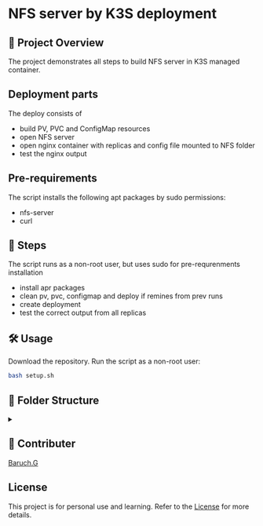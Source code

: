# NFS server by K3S deployment
## 📌 Project Overview
The project demonstrates all steps to build NFS server in K3S managed container.  

## Deployment parts
The deploy consists of 
- build PV, PVC and ConfigMap resources
- open NFS server
- open nginx container with replicas and config file mounted to NFS folder
- test the nginx output
## Pre-requirements
The script installs the following apt packages by sudo permissions:
- nfs-server
- curl

## 👣 Steps
The script runs as a non-root user, but uses sudo for pre-requrenments installation
- install apr packages
- clean pv, pvc, configmap and deploy if remines from prev runs
- create deployment
- test the correct output from all replicas
 
## 🛠️ Usage
Download the repository. Run the script as a non-root user:
```sh
bash setup.sh
```

## 📁 Folder Structure
<details><summary></summary>

📁 <span style="display: inline-block; margin-right: 20px;">[nfs_server/](./)</span> Root directory   
  - 📄 <span style="display: inline-block; margin-right: 20px;">[README.md](./README.md)</span> Project overview  
  - 📄 <span style="display: inline-block; margin-right: 20px;">[TASK.md](./TASK.md)</span> The task description  
  - 📄 <span style="display: inline-block; margin-right: 20px;">[LICENSE](./LICENSE)</span> MIT License note  
  - 📄 <span style="display: inline-block; margin-right: 20px;">[CONTRIBUTORS](./CONTRIBUTORS.md)</span>   
  - 📄 <span style="display: inline-block; margin-right: 20px;">[setup.sh](./setup.sh)</span> Main script  
  - 📂 <span style="display: inline-block; margin-right: 20px;">[yaml](./yaml)</span> Yaml and config files from deployment  

<details><summary></summary>

    - 📄 <span style="display: inline-block; margin-right: 20px;">[nginx-custom.conf](./nginx-custom.conf)</span> NGINX server config file  
    - 📄 <span style="display: inline-block; margin-right: 20px;">[nfs-pv.yaml](./nfs-pv.yaml)</span> PersistentVolume yaml  
    - 📄 <span style="display: inline-block; margin-right: 20px;">[nfs-pvc.yaml](./nfs-pvc.yaml)</span> PersistentVolumeClaim yaml  
    - 📄 <span style="display: inline-block; margin-right: 20px;">[nginx-nfs.yaml](./nginx-nfs.yaml)</span> Main deployment yaml  

</details>
</details>


## 👥 Contributer
[Baruch.G](https://github.com/baruchgu)

## License
This project is for personal use and learning. Refer to the [License](./LICENSE) for more details.

